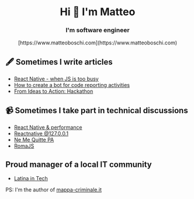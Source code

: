 <h1 align="center">Hi 👋 I'm Matteo</h1>
<h3 align="center">I'm software engineer</h3>
<p align="center">[https://www.matteoboschi.com](https://www.matteoboschi.com)</p>

## 🖋️ Sometimes I write articles
- [React Native - when JS is too busy](https://dev.to/matteoboschi/react-native-when-js-is-too-busy-5fhn)
- [How to create a bot for code reporting activities](https://medium.com/@heritage.tech/how-to-create-a-bot-for-code-reporting-activities-398e101c334f)
- [From Ideas to Action: Hackathon](https://medium.com/@heritage.tech/from-ideas-to-action-hackathon-heritage-holdings-tech-065ecd1d6e32)

## 📹 Sometimes I take part in technical discussions
- [React Native & performance](https://www.youtube.com/watch?v=FnMoLElfgEE)
- [Reactnative @127.0.0.1](https://www.youtube.com/watch?v=QccnG3YihJk&list=FLIfHlSD3Cy7RzExCBs4KsFw&index=8&t=7289)
- [Ne Me Quitte PA](https://www.youtube.com/watch?v=8A7Kw_9wucM)
- [RomaJS](https://www.facebook.com/romajs.org/videos/575771186517100)

## Proud manager of a local IT community
- [Latina in Tech](https://www.latinaintech.org/)

PS: I'm the author of [mappa-criminale.it](https://www.mappa-criminale.it)
